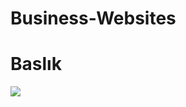 # Business-Websites
<h1>Baslık</h1>


<img src="https://github.com/Ersindeveloper/Business-Websites/blob/main/ekran.gif">